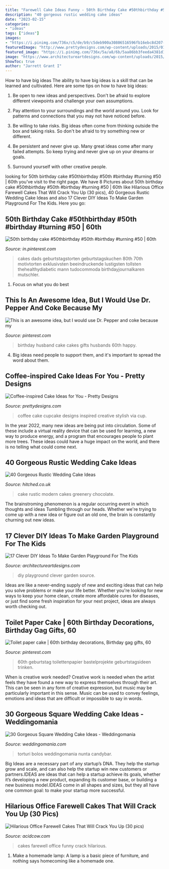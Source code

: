 ```yaml
---
title: "Farewell Cake Ideas Funny - 50th Birthday Cake #50thbirthday #50th #birthday #turning #50"
description: "40 gorgeous rustic wedding cake ideas"
date: "2023-02-15"
categories:
- "ideas"
tags: ["ideas"]
images:
- "https://i.pinimg.com/736x/c5/de/b9/c5deb900a30806516596fb16ebc8d207--husband-birthday-cakes-birthday-ideas.jpg"
featuredImage: "http://www.prettydesigns.com/wp-content/uploads/2015/01/Stylish-Coffee-Cake.jpg"
featured_image: "https://i.pinimg.com/736x/5a/a8/6b/5aa86bb3feeda4381d15fc7298861641.jpg"
image: "https://www.architectureartdesigns.com/wp-content/uploads/2015/05/1351-630x790.jpg"
ShowToc: true
author: "Jarrett Grant I"
---
```



How to have big ideas
The ability to have big ideas is a skill that can be learned and cultivated. Here are some tips on how to have big ideas:
1. Be open to new ideas and perspectives. Don't be afraid to explore different viewpoints and challenge your own assumptions.

2. Pay attention to your surroundings and the world around you. Look for patterns and connections that you may not have noticed before.

3. Be willing to take risks. Big ideas often come from thinking outside the box and taking risks. So don't be afraid to try something new or different.

4. Be persistent and never give up. Many great ideas come after many failed attempts. So keep trying and never give up on your dreams or goals.

5. Surround yourself with other creative people.

	

		
looking for 50th birthday cake #50thbirthday #50th #birthday #turning #50 | 60th you've visit to the right page. We have 8 Pictures about 50th birthday cake #50thbirthday #50th #birthday #turning #50 | 60th like Hilarious Office Farewell Cakes That Will Crack You Up (30 pics), 40 Gorgeous Rustic Wedding Cake Ideas and also 17 Clever DIY Ideas To Make Garden Playground For The Kids. Here you go:
		
    
## 50th Birthday Cake #50thbirthday #50th #birthday #turning #50 | 60th

<img loading=lazy src="https://i.pinimg.com/736x/5a/a8/6b/5aa86bb3feeda4381d15fc7298861641.jpg" onerror="this.onerror=null;this.src='https://tse4.mm.bing.net/th?id=OIP.GibEE9pD0HwRf7-btpn-pwHaKB&amp;pid=15.1';" alt="50th birthday cake #50thbirthday #50th #birthday #turning #50 | 60th">

_Source: in.pinterest.com_

>cakes dads geburtstagstorten geburtstagskuchen 80th 70th motivtorten exklusivsten beeindruckende lustigsten tollsten thehealthydiabetic mann tudocommoda birthdayjournalkaren mutschler. 

	

1. Focus on what you do best

    
## This Is An Awesome Idea, But I Would Use Dr. Pepper And Coke Because My

<img loading=lazy src="https://i.pinimg.com/736x/c5/de/b9/c5deb900a30806516596fb16ebc8d207--husband-birthday-cakes-birthday-ideas.jpg" onerror="this.onerror=null;this.src='https://tse3.mm.bing.net/th?id=OIP.XVbCt4m-s2pNzAxSftLzWwHaJ3&amp;pid=15.1';" alt="This is an awesome idea, but I would use Dr. Pepper and coke because my">

_Source: pinterest.com_

>birthday husband cake cakes gifts husbands 60th happy. 

	

4. Big ideas need people to support them, and it's important to spread the word about them.

    
## Coffee-inspired Cake Ideas For You - Pretty Designs

<img loading=lazy src="http://www.prettydesigns.com/wp-content/uploads/2015/01/Stylish-Coffee-Cake.jpg" onerror="this.onerror=null;this.src='https://tse3.mm.bing.net/th?id=OIP.nLhJ0YpTCUX3p6NC_DCSPwHaHl&amp;pid=15.1';" alt="Coffee-inspired Cake Ideas for You - Pretty Designs">

_Source: prettydesigns.com_

>coffee cake cupcake designs inspired creative stylish via cup. 

	

In the year 2022, many new ideas are being put into circulation. Some of these include a virtual reality device that can be used for learning, a new way to produce energy, and a program that encourages people to plant more trees. These ideas could have a huge impact on the world, and there is no telling what could come next.

    
## 40 Gorgeous Rustic Wedding Cake Ideas

<img loading=lazy src="https://cdn0.hitched.co.uk/articles/images/5/4/6/4/img_84645/35-rustic-wedding-cake-modern.jpg" onerror="this.onerror=null;this.src='https://tse1.mm.bing.net/th?id=OIP.uZLdV6b-tRna8zPDSNvHwAHaJ4&amp;pid=15.1';" alt="40 Gorgeous Rustic Wedding Cake Ideas">

_Source: hitched.co.uk_

>cake rustic modern cakes greenery chocolate. 

	

The brainstroming phenomenon is a regular occurring event in which thoughts and ideas Tumbling through our heads. Whether we're trying to come up with a new idea or figure out an old one, the brain is constantly churning out new ideas. 

    
## 17 Clever DIY Ideas To Make Garden Playground For The Kids

<img loading=lazy src="https://www.architectureartdesigns.com/wp-content/uploads/2015/05/1351-630x790.jpg" onerror="this.onerror=null;this.src='https://tse1.mm.bing.net/th?id=OIP.OwLOmB4E7KN0RAnxw0T5zgHaJS&amp;pid=15.1';" alt="17 Clever DIY Ideas To Make Garden Playground For The Kids">

_Source: architectureartdesigns.com_

>diy playground clever garden source. 

	

Ideas are like a never-ending supply of new and exciting ideas that can help you solve problems or make your life better. Whether you're looking for new ways to keep your home clean, create more affordable cures for diseases, or just find some fresh inspiration for your next project, ideas are always worth checking out.

    
## Toilet Paper Cake | 60th Birthday Decorations, Birthday Gag Gifts, 60

<img loading=lazy src="https://i.pinimg.com/736x/0f/35/b9/0f35b947e3d757ca974b102786d24bce.jpg" onerror="this.onerror=null;this.src='https://tse2.mm.bing.net/th?id=OIP.8fUKiZchYn4xoPwHo1TaOAHaJ3&amp;pid=15.1';" alt="Toilet paper cake | 60th birthday decorations, Birthday gag gifts, 60">

_Source: pinterest.com_

>60th geburtstag toilettenpapier bastelprojekte geburtstagsideen trinken. 

	

When is creative work needed?
Creative work is needed when the artist feels they have found a new way to express themselves through their art. This can be seen in any form of creative expression, but music may be particularly important in this sense. Music can be used to convey feelings, emotions and ideas that are difficult or impossible to say in words.

    
## 30 Gorgeous Square Wedding Cake Ideas - Weddingomania

<img loading=lazy src="https://i.weddingomania.com/2016/02/30-Gorgeous-Square-Wedding-Cake-Ideas-17.jpg" onerror="this.onerror=null;this.src='https://tse2.mm.bing.net/th?id=OIP.Fczpm9Sta0ZFOu3XQsn_RwHaLG&amp;pid=15.1';" alt="30 Gorgeous Square Wedding Cake Ideas - Weddingomania">

_Source: weddingomania.com_

>torturi bolos weddingomania nunta candybar. 

	

Big Ideas are a necessary part of any startup’s DNA. They help the startup grow and scale, and can also help the startup win new customers or partners.IDEAS are ideas that can help a startup achieve its goals, whether it’s developing a new product, expanding its customer base, or building a new business model.IDEAS come in all shapes and sizes, but they all have one common goal: to make your startup more successful.

    
## Hilarious Office Farewell Cakes That Will Crack You Up (30 Pics)

<img loading=lazy src="https://cdn.acidcow.com/pics/20161201/funny_farewell_cakes_10.jpg" onerror="this.onerror=null;this.src='https://tse2.mm.bing.net/th?id=OIP._mYXq_2bUBhkuJ-KRwgxHwHaHI&amp;pid=15.1';" alt="Hilarious Office Farewell Cakes That Will Crack You Up (30 pics)">

_Source: acidcow.com_

>cakes farewell office funny crack hilarious. 

	

1. Make a homemade lamp: A lamp is a basic piece of furniture, and nothing says homecoming like a homemade one.

